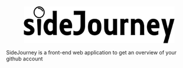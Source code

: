 <p align="center">
    <img src="logo.png" alt="sidejourney" style="height:100px">
</p>

SideJourney is a front-end web application to get an overview of your github account
